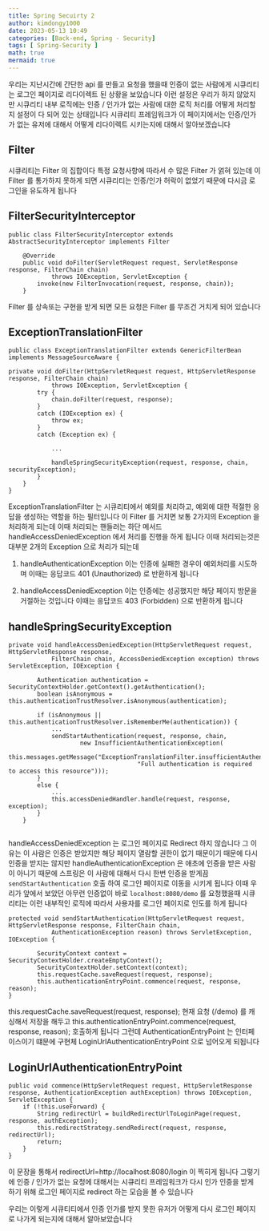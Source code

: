 ```yaml
---
title: Spring Secuirty 2 
author: kimdongy1000
date: 2023-05-13 10:49
categories: [Back-end, Spring - Security]
tags: [ Spring-Security ]
math: true
mermaid: true
---
```


우리는 지난시간에 간단한 api 를 만들고 요청을 했을때 인증이 없는 사람에게 시큐리티는 로그인 페이지로 리다이렉트 된 상황을 보았습니다 이런 설정은 우리가 하지 않았지만
시큐리티 내부 로직에는 인증 / 인가가 없는 사람에 대한 로직 처리를 어떻게 처리할지 설정이 다 되어 있는 상태입니다 시큐리티 프레임워크가 이 페이지에서는 인증/인가가 없는 유저에 대해서 어떻게 리다이렉트 시키는지에 대해서 알아보겠습니다 

## Filter 

시큐리티는 Filter 의 집합이다 특정 요청사항에 따라서 수 많은 Filter 가 얽혀 있는데 이 Filter 를 통가하지 못하게 되면 시큐리티는 인증/인가 허락이 없었기 때문에 다시금 로그인을 유도하게 됩니다 


## FilterSecurityInterceptor 
```
public class FilterSecurityInterceptor extends AbstractSecurityInterceptor implements Filter 

	@Override
	public void doFilter(ServletRequest request, ServletResponse response, FilterChain chain)
			throws IOException, ServletException {
		invoke(new FilterInvocation(request, response, chain));
	}

```
Filter 를 상속또는 구현을 받게 되면 모든 요청은 Filter 를 무조건 거치게 되어 있습니다 

## ExceptionTranslationFilter
```
public class ExceptionTranslationFilter extends GenericFilterBean implements MessageSourceAware {

private void doFilter(HttpServletRequest request, HttpServletResponse response, FilterChain chain)
			throws IOException, ServletException {
		try {
			chain.doFilter(request, response);
		}
		catch (IOException ex) {
			throw ex;
		}
		catch (Exception ex) {
			
			...

			handleSpringSecurityException(request, response, chain, securityException);
		}
	}
}	

```
ExceptionTranslationFilter 는 시큐리티에서 예외를 처리하고, 예외에 대한 적절한 응답을 생성하는 역할을 하는 필터입니다 이 Filter 를 거치면 보통 2가지의 Exception 을 처리하게 되는데 
이때 처리되는 핸들러는 하단 메서드 handleAccessDeniedException 에서 처리를 진행을 하게 됩니다 이때 처리되는것은 대부분 2개의 Exception 으로 처리가 되는데 

1. handleAuthenticationException
	이는 인증에 실패한 경우이 예외처리를 시도하며 이때는 응답코드 401 (Unauthorized) 로 반환하게 됩니다 

2. handleAccessDeniedException
	이는 인증에는 성공했지만 해당 페이지 방문을 거절하는 것입니다 이때는 응답코드 403 (Forbidden) 으로 반환하게 됩니다 


## handleSpringSecurityException 
```
private void handleAccessDeniedException(HttpServletRequest request, HttpServletResponse response,
			FilterChain chain, AccessDeniedException exception) throws ServletException, IOException {
		
		Authentication authentication = SecurityContextHolder.getContext().getAuthentication();
		boolean isAnonymous = this.authenticationTrustResolver.isAnonymous(authentication);

		if (isAnonymous || this.authenticationTrustResolver.isRememberMe(authentication)) {
			...
			sendStartAuthentication(request, response, chain,
					new InsufficientAuthenticationException(
							this.messages.getMessage("ExceptionTranslationFilter.insufficientAuthentication",
									"Full authentication is required to access this resource")));
		}
		else {
			...
			this.accessDeniedHandler.handle(request, response, exception);
		}
	}


```
handleAccessDeniedException 는 로그인 페이지로 Redirect 하지 않습니다 그 이유는 이 사람은 인증은 받았지만 해당 페이지 열람할 권한이 없기 때문이기 때문에 다시 인증을 받지는 않지만 
handleAuthenticationException 은 애초에 인증을 받은 사람이 아니기 때문에 스프링은 이 사람에 대해서 다시 한번 인증을 받게끔 `sendStartAuthentication` 호출 하여 로그인 페이지로 이동을 시키게 됩니다 이때 우리가 앞에서 보았던 아무런 인증없이 바로 `localhost:8080/demo` 를 요청했을때 시큐리티는 이런 내부적인 로직에 따라서 사용자를 로그인 페이지로 인도를 하게 됩니다 


```
protected void sendStartAuthentication(HttpServletRequest request, HttpServletResponse response, FilterChain chain,
			AuthenticationException reason) throws ServletException, IOException {

		SecurityContext context = SecurityContextHolder.createEmptyContext();
		SecurityContextHolder.setContext(context);
		this.requestCache.saveRequest(request, response);
		this.authenticationEntryPoint.commence(request, response, reason);
}
```

this.requestCache.saveRequest(request, response); 현재 요청 (/demo) 를 캐싱해서 저장을 해두고 
this.authenticationEntryPoint.commence(request, response, reason); 호출하게 됩니다 
그런데 AuthenticationEntryPoint 는 인터페이스이기 떄문에 구현체 LoginUrlAuthenticationEntryPoint 으로 넘어오게 되됩니다

## LoginUrlAuthenticationEntryPoint
```
public void commence(HttpServletRequest request, HttpServletResponse response, AuthenticationException authException) throws IOException, ServletException {
	if (!this.useForward) {
		String redirectUrl = buildRedirectUrlToLoginPage(request, response, authException);
		this.redirectStrategy.sendRedirect(request, response, redirectUrl);
		return;
	}
}

```

이 문장을 통해서 redirectUrl=http://localhost:8080/login 이 찍히게 됩니다 그렇기에 인증 / 인가가 없는 요청에 대해서는 시큐리티 프레임워크가 다시 인가  인증을 받게 하기 위해 로그인 페이지로 redirect 하는 모습을 볼 수 있습니다 

우리는 이렇게 시큐티티에서 인증 인가를 받지 못한 유저가 어떻게 다시 로그인 페이지로 나가게 되는지에 대해서 알아보았습니다